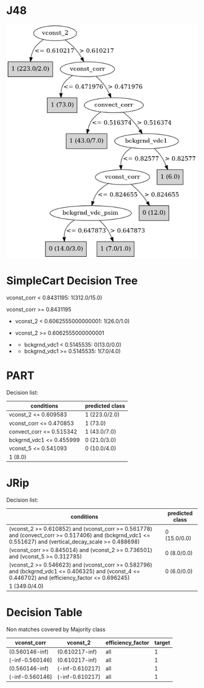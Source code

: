 # J48

![](last_J48_graph.png)

# SimpleCart Decision Tree

vconst_corr < 0.8431195: 1(312.0/15.0)

vconst_corr >= 0.8431195

* vconst_2 < 0.6062555000000001: 1(26.0/1.0)

* vconst_2 >= 0.6062555000000001

*   * bckgrnd_vdc1 < 0.5145535: 0(13.0/0.0)

*   * bckgrnd_vdc1 >= 0.5145535: 1(7.0/4.0)

# PART

Decision list:

conditions|predicted class
---|---
vconst_2 <= 0.609583| 1 (223.0/2.0)
vconst_corr <= 0.470853| 1 (73.0)
convect_corr <= 0.515342| 1 (43.0/7.0)
bckgrnd_vdc1 <= 0.455999| 0 (21.0/3.0)
vconst_5 <= 0.541093| 0 (10.0/4.0)
| 1 (8.0)


# JRip

Decision list:

conditions|predicted class
---|---
(vconst_2 >= 0.610852) and (vconst_corr >= 0.561778) and (convect_corr >= 0.517406) and (bckgrnd_vdc1 <= 0.551627) and (vertical_decay_scale >= 0.488698)|0 (15.0/0.0)
(vconst_corr >= 0.845014) and (vconst_2 >= 0.736501) and (vconst_5 >= 0.312785)|0 (8.0/0.0)
(vconst_2 >= 0.546623) and (vconst_corr >= 0.582796) and (bckgrnd_vdc1 <= 0.406325) and (vconst_4 <= 0.446702) and (efficiency_factor <= 0.696245)|0 (6.0/0.0)
|1 (349.0/4.0)


# Decision Table

Non matches covered by Majority class

vconst_corr|vconst_2|efficiency_factor|target
---|---|---|---
(0.560146-inf)|(0.610217-inf)|all|1
(-inf-0.560146]|(0.610217-inf)|all|1
(0.560146-inf)|(-inf-0.610217]|all|1
(-inf-0.560146]|(-inf-0.610217]|all|1


